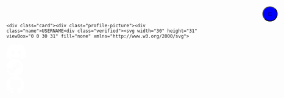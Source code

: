 <!DOCTYPE html>
<html lang="en">
<head>
    <meta charset="UTF-8">
    <meta name="viewport" content="width=device-width, initial-scale=1.0">
    <title>Zsalmalé's website</title>
    <link href="https://fonts.googleapis.com/css2?family=Boldonse:wght@700&display=swap" rel="stylesheet">
</head>
<style>

:root {
    --dark-theme-background: #111;
    --light-theme-background: #6d6d6d;
}

body.light-theme {
    background: var(--light-theme-background);
    color: #222;
    width: 1900px;
    height: 920px;
    transition-duration: 2.4s;
}
body.dark-theme {
    background: var(--dark-theme-background);
    color: #fff;
    width: 1900px;
    height: 920px;
    transition-duration: 2.4s;
}

.card.dark-theme {
    background: #cfc7c7;
    transition-duration: 1.2s;
}

.card.white-theme {
    background: #555151;
    transition-duration: 1.2s;
}


.card {
    position: absolute;
    top: 147px;
    left: 712px;
    width: 476px;
    height: 626px;
    background: #555151;
    border-radius: 52px;
}

.profile-picture {
    position: absolute;
    top: 30px;
    left: 30px;
width: 171px;
height: 171px;

background: #7C7474;
border-radius: 16px;

}


.spotify {
    /* Rectangle 7 */

position: absolute;
width: 436px;
height: 98px;

background: #7C7474;
border-radius: 16px;


top: 478px;
left: -10px;

}

.name {
    /* Rectangle 22 */
    margin-top: 40px;

    font-family: "Boldonse", system-ui;
    font-weight: 400;
    font-size: 20px;
    font-style: normal;
    position: absolute;
    width: 171px;
    height: 45px;

    display: flex;
    align-items: center;
    justify-content: center;

    background: #7C7474;
    border-radius: 16px;

    top: 160px;
}

.verified {
    position: absolute;
    top: 7px;
    left: 180px;
}

#discord {

top: 330px;


position: absolute;
width: 125px;
height: 86px;
justify-items: center;

background: #7C7474;
border-radius: 16px;
    transition-duration: 0.5s;

}

#discord:hover {
    transition-duration: 0.5s;
    scale: 1.1;
}


#github {
    /* Rectangle 9 */
left: 150px;
position: absolute;
width: 125px;
height: 86px;
justify-items: center;

top: 330px;


background: #7C7474;
border-radius: 16px;
    transition-duration: 0.5s;

}

#github:hover {
    transition-duration: 0.5s;
    scale: 1.1;
}

#steam {
    /* Rectangle 10 */
left: 300px;
position: absolute;
width: 125px;
height: 86px;
justify-items: center;

top: 330px;


background: #7C7474;
border-radius: 16px;
    transition-duration: 0.5s;

}

#steam:hover {
    transition-duration: 0.5s;
    scale: 1.1;
}

#discord-logo {
/* Group */

position: absolute;
width: 51.67px;
height: 40px;
top: 23px;

fill: #2F2E2E;


}

#steam-logo {
/* Vector */

position: absolute;
width: 47px;
height: 46px;
top: 20px;

fill: #FFFFFF;

}

#github-logo {
/* Vector */

position: absolute;
width: 44px;
height: 44px;
top: 21px;

fill: #FFFFFF;

}

.logos button {
    position: absolute;
    height: 86px;
    width: 125px;
    border-radius: 17px;
    top: 330px;
    margin-left: 150px;
    fill: 20% blue;
 
       
}


</style>
<body>
    <button id="theme-toggle" style="align-items: center; background-color:blue; width: 40px; height: 40px; border-radius: 50px; position: absolute; top: 20px; right: 20px; z-index: 1000;">🌙</button>


    <div class="card"><div class="profile-picture"><div class="name">USERNAME<div class="verified"><svg width="30" height="31" viewBox="0 0 30 31" fill="none" xmlns="http://www.w3.org/2000/svg">
<path d="M30 16.2266C30 17.3104 29.748 18.3154 29.2441 19.2357C28.7402 20.1561 28.0664 20.8766 27.2168 21.3791C27.2402 21.5426 27.252 21.7969 27.252 22.142C27.252 23.7828 26.7188 25.1754 25.6641 26.3258C24.6035 27.4822 23.3262 28.0574 21.832 28.0574C21.1641 28.0574 20.5254 27.9303 19.9219 27.676C19.4531 28.6689 18.7793 29.4682 17.8945 30.0797C17.0156 30.6973 16.0488 31 15 31C13.9277 31 12.9551 30.7033 12.0879 30.0979C11.2148 29.4984 10.5469 28.6932 10.0781 27.676C9.47461 27.9303 8.8418 28.0574 8.16797 28.0574C6.67383 28.0574 5.39062 27.4822 4.31836 26.3258C3.24609 25.1754 2.71289 23.7768 2.71289 22.142C2.71289 21.9604 2.73633 21.7061 2.77734 21.3791C1.92773 20.8705 1.25391 20.1561 0.75 19.2357C0.251953 18.3154 0 17.3104 0 16.2266C0 15.0762 0.28125 14.0166 0.837891 13.06C1.39453 12.1033 2.14453 11.3949 3.08203 10.9348C2.83594 10.2445 2.71289 9.54824 2.71289 8.85801C2.71289 7.22324 3.24609 5.82461 4.31836 4.67422C5.39062 3.52383 6.67383 2.94258 8.16797 2.94258C8.83594 2.94258 9.47461 3.06973 10.0781 3.32402C10.5469 2.33105 11.2207 1.53184 12.1055 0.920312C12.9844 0.308789 13.9512 0 15 0C16.0488 0 17.0156 0.308789 17.8945 0.914258C18.7734 1.52578 19.4531 2.325 19.9219 3.31797C20.5254 3.06367 21.1582 2.93652 21.832 2.93652C23.3262 2.93652 24.6035 3.51172 25.6641 4.66816C26.7246 5.82461 27.252 7.21719 27.252 8.85195C27.252 9.61484 27.1406 10.3051 26.918 10.9287C27.8555 11.3889 28.6055 12.0973 29.1621 13.0539C29.7188 14.0166 30 15.0762 30 16.2266ZM14.3613 20.8947L20.5547 11.3102C20.7129 11.0559 20.7598 10.7773 20.707 10.4807C20.6484 10.184 20.502 9.94785 20.2559 9.79043C20.0098 9.62695 19.7402 9.57246 19.4531 9.61484C19.1602 9.66328 18.9258 9.80859 18.75 10.0629L13.2949 18.5395L10.7812 15.948C10.5586 15.718 10.3008 15.609 10.0137 15.6211C9.7207 15.6332 9.46875 15.7422 9.24609 15.948C9.04688 16.1539 8.94727 16.4143 8.94727 16.7291C8.94727 17.0379 9.04688 17.2982 9.24609 17.5102L12.6973 21.0764L12.8672 21.2156C13.0664 21.3549 13.2715 21.4215 13.4707 21.4215C13.8633 21.4154 14.1621 21.2459 14.3613 20.8947Z" fill="#1DA1F2"/>
</svg></div></div>
<div class=logos>



<div id="discord"><div id="discord-logo"><svg width="52" height="40" viewBox="0 0 52 40" fill="none" xmlns="http://www.w3.org/2000/svg">
<path d="M43.772 3.34999C40.4271 1.785 36.8506 0.647629 33.1115 0C32.6522 0.830237 32.1158 1.94692 31.7459 2.83525C27.7711 2.23748 23.8328 2.23748 19.9311 2.83525C19.5613 1.94692 19.0126 0.830237 18.5493 0C14.8061 0.647629 11.2255 1.78918 7.88056 3.35828C1.13389 13.5534 -0.695027 23.4953 0.219431 33.296C4.69418 36.6376 9.03075 38.6676 13.2941 39.9959C14.3468 38.5471 15.2856 37.0071 16.0944 35.384C14.5541 34.7987 13.0787 34.0764 11.6847 33.2379C12.0546 32.9639 12.4163 32.6775 12.7658 32.3827C21.2682 36.3595 30.5063 36.3595 38.9071 32.3827C39.2607 32.6775 39.6224 32.9639 39.9882 33.2379C38.5901 34.0805 37.1107 34.8028 35.5704 35.3882C36.3791 37.0071 37.3139 38.5513 38.3706 40C42.6381 38.6717 46.9787 36.6418 51.4535 33.296C52.5264 21.9345 49.6205 12.0839 43.772 3.34999ZM17.2527 27.2686C14.7004 27.2686 12.6073 24.8859 12.6073 21.9843C12.6073 19.0826 14.6557 16.6958 17.2527 16.6958C19.8498 16.6958 21.9429 19.0785 21.8982 21.9843C21.9022 24.8859 19.8498 27.2686 17.2527 27.2686ZM34.4202 27.2686C31.8678 27.2686 29.7747 24.8859 29.7747 21.9843C29.7747 19.0826 31.8231 16.6958 34.4202 16.6958C37.0172 16.6958 39.1103 19.0785 39.0656 21.9843C39.0656 24.8859 37.0172 27.2686 34.4202 27.2686Z" fill="white"/>
</svg>
</div></div>

<div id="steam"><div id="steam-logo"><svg width="44" height="44" viewBox="0 0 44 44" fill="none" xmlns="http://www.w3.org/2000/svg">
<path d="M21.9614 0C10.3884 0 0.898147 8.91 0 20.2345L11.8137 25.1075C12.8147 24.4273 14.0232 24.0258 15.3254 24.0258C15.4411 24.0258 15.555 24.0332 15.6707 24.0368L20.9255 16.4432V16.335C20.9255 11.7608 24.6504 8.041 29.2348 8.041C33.8155 8.041 37.544 11.7645 37.544 16.3405C37.544 20.9165 33.8155 24.6363 29.2348 24.6363H29.0419L21.5555 29.9732C21.5555 30.0685 21.5629 30.1657 21.5629 30.2647C21.5629 33.7022 18.7803 36.4907 15.3364 36.4907C12.3334 36.4907 9.79696 34.3402 9.2184 31.4912L0.760394 27.995C3.37953 37.2295 11.8724 44 21.9614 44C34.1332 44 44 34.1495 44 22C44 9.8505 34.1314 0 21.9614 0ZM13.8083 33.385L11.1029 32.2667C11.5841 33.2622 12.4143 34.0982 13.5163 34.5583C15.8985 35.5465 18.6462 34.419 19.6362 32.0375C20.1192 30.8825 20.1211 29.6193 19.6453 28.4643C19.1696 27.3093 18.2678 26.4092 17.1162 25.9288C15.9701 25.4522 14.7469 25.4723 13.6669 25.8738L16.4642 27.0288C18.2201 27.7622 19.0521 29.7788 18.3174 31.5297C17.5882 33.2842 15.566 34.1147 13.8083 33.385ZM34.7743 16.3295C34.7743 13.2825 32.2892 10.802 29.2366 10.802C26.1785 10.802 23.6989 13.2825 23.6989 16.3295C23.6989 19.382 26.1785 21.857 29.2366 21.857C32.291 21.857 34.7743 19.382 34.7743 16.3295ZM25.0893 16.3203C25.0893 14.025 26.9499 12.166 29.2495 12.166C31.5435 12.166 33.4114 14.025 33.4114 16.3203C33.4114 18.6138 31.5435 20.4728 29.2495 20.4728C26.9481 20.4728 25.0893 18.6138 25.0893 16.3203Z" fill="white"/>
</svg>
</div></div>

<div id="github"><div id="github-logo"><svg width="47" height="46" viewBox="0 0 47 46" fill="none" xmlns="http://www.w3.org/2000/svg">
<path d="M23.5 0C10.5162 0 0 10.5597 0 23.584C0 34.0061 6.73275 42.8442 16.0681 45.9593C17.2431 46.1813 17.674 45.4522 17.674 44.8253C17.674 44.2651 17.6544 42.7813 17.6446 40.816C11.1077 42.2389 9.729 37.6518 9.729 37.6518C8.65975 34.9298 7.11462 34.2026 7.11462 34.2026C4.98592 32.7404 7.27913 32.7699 7.27913 32.7699C9.63892 32.935 10.8785 35.1991 10.8785 35.1991C12.974 38.8055 16.3795 37.7638 17.7229 37.1605C17.9344 35.6354 18.5395 34.5957 19.2113 34.0061C13.9923 33.4165 8.507 31.3883 8.507 22.3517C8.507 19.7771 9.41763 17.6742 10.9255 16.0233C10.6612 15.4278 9.86804 13.0301 11.1312 9.78145C11.1312 9.78145 13.0993 9.14861 17.5937 12.1988C19.4737 11.6741 21.4712 11.4146 23.4687 11.4028C25.4662 11.4146 27.4637 11.6741 29.3437 12.1988C33.8087 9.14861 35.7768 9.78145 35.7768 9.78145C37.0399 13.0301 36.2468 15.4278 36.0118 16.0233C37.5099 17.6742 38.4205 19.7771 38.4205 22.3517C38.4205 31.4119 32.9274 33.4067 27.6987 33.9865C28.5212 34.694 29.2849 36.1405 29.2849 38.3495C29.2849 41.5058 29.2555 44.0411 29.2555 44.8076C29.2555 45.4266 29.6668 46.1636 30.8712 45.9278C40.2731 42.8344 47 33.9904 47 23.584C47 10.5597 36.4779 0 23.5 0Z" fill="white"/>
</svg>
</div></div>


</div>
</body>

<script>
  document.getElementById("discord").onclick = function() {
        onclick=open(DISCORD_URL);
  };

    document.getElementById("github").onclick = function() {
        onclick=open(GITHUB_URL);
  };

    document.getElementById("steam").onclick = function() {
        onclick=open(PROFILE_URL);
    };

    const PROFILE_URL = "https://steamcommunity.com/profiles/PROFILE_ID"
    const DISCORD_URL = "https://discord.com/users/DISCORD_ID"
    const GITHUB_URL = "https://github.com/NAME"

    const themeBtn = document.getElementById('theme-toggle');
    let isDark = true;
    document.body.classList.add('dark-theme');

    themeBtn.onclick = function() {
        isDark = !isDark;
        document.body.classList.toggle('dark-theme', isDark);
        document.body.classList.toggle('light-theme', !isDark);
        themeBtn.textContent = isDark ? "🌙" : "☀️";
        themeBtn.style.backgroundColor = isDark ? "blue" : "gold";
        themeBtn.style.color = isDark ? "white" : "black";
    };
</script>
</html>


